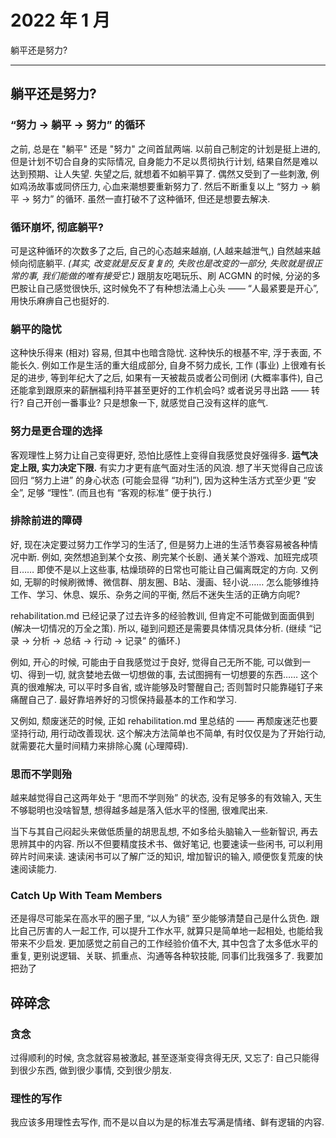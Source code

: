 # 2022 年 1 月

躺平还是努力?

---

## 躺平还是努力?

### “努力 → 躺平 → 努力” 的循环

之前, 总是在 "躺平" 还是 "努力" 之间首鼠两端.
以前自己制定的计划是挺上进的, 但是计划不切合自身的实际情况,
自身能力不足以贯彻执行计划, 结果自然是难以达到预期、让人失望.
失望之后, 就想着不如躺平算了.
偶然又受到了一些刺激, 例如鸡汤故事或同侪压力, 心血来潮想要重新努力了.
然后不断重复以上 “努力 → 躺平 → 努力” 的循环.
虽然一直打破不了这种循环, 但还是想要去解决.

### 循环崩坏, 彻底躺平?

可是这种循环的次数多了之后, 自己的心态越来越崩, (人越来越泄气,) 自然越来越倾向彻底躺平.
_(其实, 改变就是反反复复的, 失败也是改变的一部分, 失败就是很正常的事, 我们能做的唯有接受它.)_
跟朋友吃喝玩乐、刷 ACGMN 的时候, 分泌的多巴胺让自己感觉很快乐,
这时候免不了有种想法涌上心头 —— “人最紧要是开心”, 用快乐麻痹自己也挺好的.

### 躺平的隐忧

这种快乐得来 (相对) 容易, 但其中也暗含隐忧.
这种快乐的根基不牢, 浮于表面, 不能长久.
例如工作是生活的重大组成部分, 自身不努力成长, 工作 (事业) 上很难有长足的进步,
等到年纪大了之后, 如果有一天被裁员或者公司倒闭 (大概率事件),
自己还能拿到跟原来的薪酬福利持平甚至更好的工作机会吗?
或者说另寻出路 —— 转行? 自己开创一番事业?
只是想象一下, 就感觉自己没有这样的底气.

### 努力是更合理的选择

客观理性上努力让自己变得更好, 恐怕比感性上变得自我感觉良好强得多.
**运气决定上限, 实力决定下限.** 有实力才更有底气面对生活的风浪.
想了半天觉得自己应该回归 “努力上进” 的身心状态 (可能会显得 “功利”),
因为这种生活方式至少更 “安全”, 足够 “理性”.
(而且也有 “客观的标准” 便于执行.)

### 排除前进的障碍

好, 现在决定要过努力工作学习的生活了, 但是努力上进的生活节奏容易被各种情况中断.
例如, 突然想追到某个女孩、刷完某个长剧、通关某个游戏、加班完成项目……
即使不是以上这些事, 枯燥琐碎的日常也可能让自己偏离既定的方向.
又例如, 无聊的时候刷微博、微信群、朋友圈、B站、漫画、轻小说……
怎么能够维持工作、学习、休息、娱乐、杂务之间的平衡, 然后不迷失生活的正确方向呢?

rehabilitation.md 已经记录了过去许多的经验教训, 但肯定不可能做到面面俱到 (解决一切情况的万全之策).
所以, 碰到问题还是需要具体情况具体分析. (继续 “记录 → 分析 → 总结 → 行动 → 记录” 的循环.)

例如, 开心的时候, 可能由于自我感觉过于良好,
觉得自己无所不能, 可以做到一切、得到一切,
就贪婪地去做一切想做的事, 去试图拥有一切想要的东西……
这个真的很难解决, 可以平时多自省, 或许能够及时警醒自己;
否则暂时只能靠碰钉子来痛醒自己了.
最好靠培养好的习惯保持最基本的工作和学习.

又例如, 颓废迷茫的时候, 正如 rehabilitation.md 里总结的 ——
再颓废迷茫也要坚持行动, 用行动改善现状.
这个解决方法简单也不简单, 有时仅仅是为了开始行动,
就需要花大量时间精力来排除心魔 (心理障碍).

### 思而不学则殆

越来越觉得自己这两年处于 “思而不学则殆” 的状态,
没有足够多的有效输入, 天生不够聪明也没啥智慧,
想得越多越是落入低水平的怪圈, 很难爬出来.

当下与其自己闷起头来做低质量的胡思乱想,
不如多给头脑输入一些新智识, 再去思辨其中的内容.
所以不但要精度技术书、做好笔记, 也要速读一些闲书, 可以利用碎片时间来读.
速读闲书可以了解广泛的知识, 增加智识的输入, 顺便恢复荒废的快速阅读能力.

### Catch Up With Team Members

还是得尽可能呆在高水平的圈子里, “以人为镜” 至少能够清楚自己是什么货色.
跟比自己厉害的人一起工作, 可以提升工作水平, 就算只是简单地一起相处, 也能给我带来不少启发.
更加感觉之前自己的工作经验价值不大, 其中包含了太多低水平的重复,
更别说逻辑、关联、抓重点、沟通等各种软技能, 同事们比我强多了.
我要加把劲了

## 碎碎念

### 贪念

过得顺利的时候, 贪念就容易被激起, 甚至逐渐变得贪得无厌,
又忘了: 自己只能得到很少东西, 做到很少事情, 交到很少朋友.

### 理性的写作

我应该多用理性去写作, 而不是以自以为是的标准去写满是情绪、鲜有逻辑的内容.
